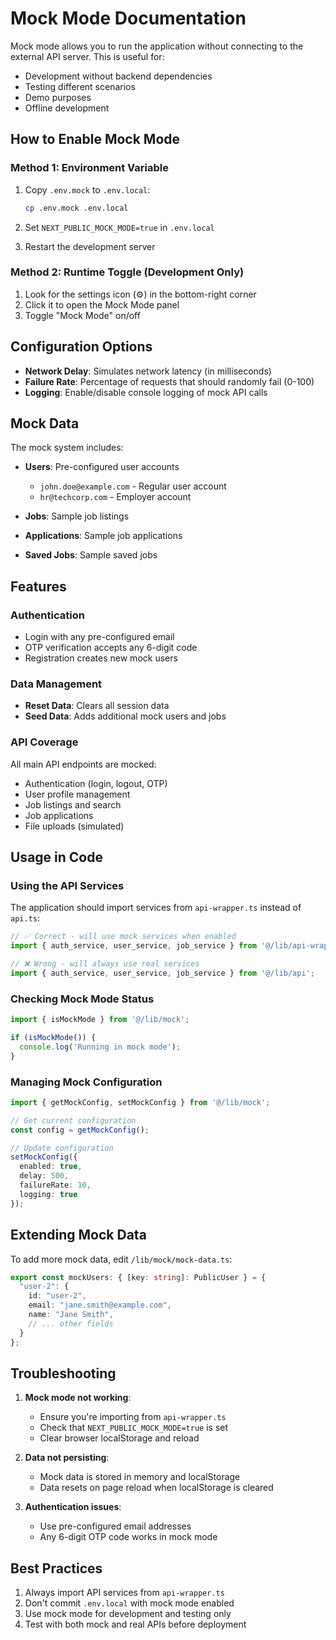 # Mock Mode Documentation

Mock mode allows you to run the application without connecting to the external API server. This is useful for:

- Development without backend dependencies
- Testing different scenarios
- Demo purposes
- Offline development

## How to Enable Mock Mode

### Method 1: Environment Variable

1. Copy `.env.mock` to `.env.local`:
   ```bash
   cp .env.mock .env.local
   ```

2. Set `NEXT_PUBLIC_MOCK_MODE=true` in `.env.local`

3. Restart the development server

### Method 2: Runtime Toggle (Development Only)

1. Look for the settings icon (⚙️) in the bottom-right corner
2. Click it to open the Mock Mode panel
3. Toggle "Mock Mode" on/off

## Configuration Options

- **Network Delay**: Simulates network latency (in milliseconds)
- **Failure Rate**: Percentage of requests that should randomly fail (0-100)
- **Logging**: Enable/disable console logging of mock API calls

## Mock Data

The mock system includes:

- **Users**: Pre-configured user accounts
  - `john.doe@example.com` - Regular user account
  - `hr@techcorp.com` - Employer account

- **Jobs**: Sample job listings
- **Applications**: Sample job applications
- **Saved Jobs**: Sample saved jobs

## Features

### Authentication
- Login with any pre-configured email
- OTP verification accepts any 6-digit code
- Registration creates new mock users

### Data Management
- **Reset Data**: Clears all session data
- **Seed Data**: Adds additional mock users and jobs

### API Coverage
All main API endpoints are mocked:
- Authentication (login, logout, OTP)
- User profile management
- Job listings and search
- Job applications
- File uploads (simulated)
## Usage in Code

### Using the API Services

The application should import services from `api-wrapper.ts` instead of `api.ts`:

```typescript
// ✅ Correct - will use mock services when enabled
import { auth_service, user_service, job_service } from '@/lib/api-wrapper';

// ❌ Wrong - will always use real services
import { auth_service, user_service, job_service } from '@/lib/api';
```

### Checking Mock Mode Status

```typescript
import { isMockMode } from '@/lib/mock';

if (isMockMode()) {
  console.log('Running in mock mode');
}
```

### Managing Mock Configuration

```typescript
import { getMockConfig, setMockConfig } from '@/lib/mock';

// Get current configuration
const config = getMockConfig();

// Update configuration
setMockConfig({
  enabled: true,
  delay: 500,
  failureRate: 10,
  logging: true
});
```

## Extending Mock Data

To add more mock data, edit `/lib/mock/mock-data.ts`:

```typescript
export const mockUsers: { [key: string]: PublicUser } = {
  "user-2": {
    id: "user-2",
    email: "jane.smith@example.com",
    name: "Jane Smith",
    // ... other fields
  }
};
```

## Troubleshooting

1. **Mock mode not working**: 
   - Ensure you're importing from `api-wrapper.ts`
   - Check that `NEXT_PUBLIC_MOCK_MODE=true` is set
   - Clear browser localStorage and reload

2. **Data not persisting**:
   - Mock data is stored in memory and localStorage
   - Data resets on page reload when localStorage is cleared

3. **Authentication issues**:
   - Use pre-configured email addresses
   - Any 6-digit OTP code works in mock mode

## Best Practices

1. Always import API services from `api-wrapper.ts`
2. Don't commit `.env.local` with mock mode enabled
3. Use mock mode for development and testing only
4. Test with both mock and real APIs before deployment